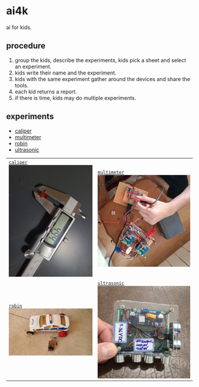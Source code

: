 # ai4k

ai for kids.

## procedure

1. group the kids, describe the experiments, kids pick a sheet and select an experiment.
1. kids write their name and the experiment.
1. kids with the same experiment gather around the devices and share the tools.
1. each kid returns a report.
1. if there is time, kids may do multiple experiments.

## experiments

- [caliper](./caliper.md)
- [multimeter](./multimeter.md)
- [robin](./robin.md)
- [ultrasonic](./ultrasonic.md)

|   |   |
| --- | --- |
| [`caliper`](./caliper.md) [![image](https://github.com/kamangir/assets2/raw/main/ai4k/20251009_114411.jpg)](./caliper.md)  | [`multimeter`](./multimeter.md) [![image](https://github.com/kamangir/assets2/raw/main/ai4k/20250616_112027.jpg)](./multimeter.md)  |
| [`robin`](./robin.md) [![image](https://github.com/kamangir/assets2/raw/main/robin/20250807_103534.jpg?raw=true)](./robin.md)  | [`ultrasonic`](./ultrasonic.md) [![image](https://github.com/kamangir/assets2/raw/main/ultrasonic-sensor-tester/00.jpg?raw=true)](./ultrasonic.md)  |
